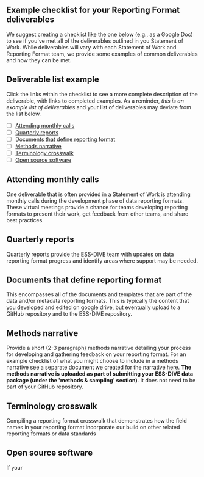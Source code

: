 ## Example checklist for your Reporting Format deliverables

We suggest creating a checklist like the one below (e.g., as a Google Doc) to see if you've met all of the deliverables outlined in you Statement of Work. While deliverables will vary with each Statement of Work and Reporting Format team, we provide some examples of common deliverables and how they can be met.

## Deliverable list example  
Click the links within the checklist to see a more complete description of the deliverable, with links to completed examples. As a reminder, *this is an example list of deliverables* and your list of deliverables may deviate from the list below.

- [ ] [Attending monthly calls](#attending-monthly-calls)  
- [ ] [Quarterly reports](#quarterly-reports)  
- [ ] [Documents that define reporting format](#documents-that-define-reporting-format)  
- [ ] [Methods narrative](#methods-narrative)   
- [ ] [Terminology crosswalk](#terminology-crosswalk)  
- [ ] [Open source software](#open-source-software)  

## Attending monthly calls  
One deliverable that is often provided in a Statement of Work is attending monthly calls during the development phase of data reporting formats.  These virtual meetings provide a chance for teams developing reporting formats to present their work, get feedback from other teams, and share best practices.  

## Quarterly reports  
Quarterly reports provide the ESS-DIVE team with updates on data reporting format progress and identify areas where support may be needed.

## Documents that define reporting format  
This encompasses all of the documents and templates that are part of the data and/or metadata reporting formats.  This is typically the content that you developed and edited on google drive, but eventually upload to a GitHub repository and to the ESS-DIVE repository.

## Methods narrative  
Provide a short (2-3 paragraph) methods narrative detailing your process for developing and gathering feedback on your reporting format.  For an example checklist of what you might choose to include in a methods narrative see a separate document we created for the narrative [here](template_for_methods_narrative.md). **The methods narrative is uploaded as part of submitting your ESS-DIVE data package (under the 'methods & sampling' section)**. It does not need to be part of your GitHub repository. 

## Terminology crosswalk  
Compiling a reporting format crosswalk that demonstrates how the field names in your reporting format incorporate our build on other related reporting formats or data standards  

## Open source software  
If your
